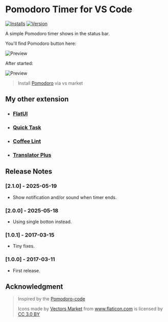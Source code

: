 # Pomodoro Timer for VS Code

[![Installs](https://img.shields.io/visual-studio-marketplace/i/lkytal.pomodoro)](https://marketplace.visualstudio.com/items?itemName=lkytal.pomodoro)
[![Version](https://img.shields.io/visual-studio-marketplace/v/lkytal.pomodoro)](https://marketplace.visualstudio.com/items?itemName=lkytal.pomodoro)

A simple Pomodoro timer shows in the status bar.

You'll find Pomodoro button here:

![Preview](screenshot.png)

After started:

![Preview](button.png)

>Install [Pomodoro](https://marketplace.visualstudio.com/items?itemName=lkytal.pomodoro) via vs market

## My other extension

- ### [FlatUI](https://marketplace.visualstudio.com/items?itemName=lkytal.FlatUI)
- ### [Quick Task](https://marketplace.visualstudio.com/items?itemName=lkytal.quicktask)
- ### [Coffee Lint](https://marketplace.visualstudio.com/items?itemName=lkytal.coffeelinter)
- ### [Translator Plus](https://marketplace.visualstudio.com/items?itemName=lkytal.translatorplus)

## Release Notes

### [2.1.0] - 2025-05-19

- Show notification and/or sound when timer ends.

### [2.0.0] - 2025-05-18

- Using single botton instead.

### [1.0.1] - 2017-03-15

- Tiny fixes.

### [1.0.0] - 2017-03-11

- First release.

## Acknowledgment

> Inspired by the [Pomodoro-code](https://marketplace.visualstudio.com/items?itemName=odonno.pomodoro-code)
> <div>Icons made by <a href="http://www.flaticon.com/authors/vectors-market" title="Vectors Market">Vectors Market</a> from <a href="http://www.flaticon.com" title="Flaticon">www.flaticon.com</a> is licensed by <a href="http://creativecommons.org/licenses/by/3.0/" title="Creative Commons BY 3.0" target="_blank">CC 3.0 BY</a></div>

